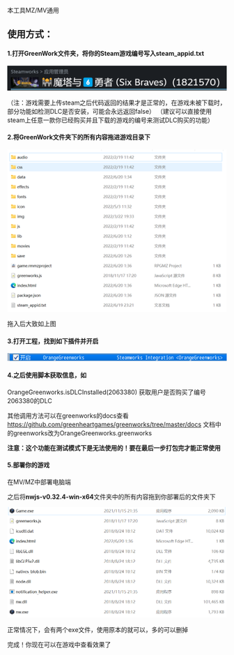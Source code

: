 本工具MZ/MV通用

## 使用方式：

#### 1.打开GreenWork文件夹，将你的Steam游戏编号写入steam_appid.txt

![image](\pic\1.png)

（注：游戏需要上传steam之后代码返回的结果才是正常的，在游戏未被下载时，部分功能如检测DLC是否安装，可能会永远返回false）
（建议可以直接使用steam上任意一款你已经购买并且下载的游戏的编号来测试DLC购买的功能）

#### 2.将GreenWork文件夹下的所有内容拖进游戏目录下

![image](\pic\2.png)

拖入后大致如上图

#### 3.打开工程，找到如下插件并开启

![image](\pic\3.png)

#### 4.之后使用脚本获取信息，如
OrangeGreenworks.isDLCInstalled(2063380)
获取用户是否购买了编号2063380的DLC

其他调用方法可以在greenworks的docs查看
https://github.com/greenheartgames/greenworks/tree/master/docs
文档中的greenworks改为OrangeGreenworks.greenworks

**注意：这个功能在测试模式下是无法使用的！要在最后一步打包完才能正常使用**

#### 5.部署你的游戏

在MV/MZ中部署电脑端

之后将**nwjs-v0.32.4-win-x64**文件夹中的所有内容拖到你部署后的文件夹下

![image](\pic\5.png)

正常情况下，会有两个exe文件，使用原本的就可以，多的可以删掉



完成！你现在可以在游戏中查看效果了
